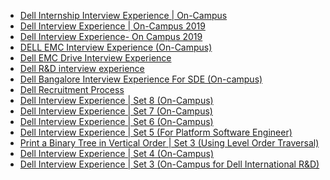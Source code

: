  - [Dell Internship Interview Experience | On-Campus](https://www.geeksforgeeks.org/dell-internship-interview-experience-on-campus/)
- [Dell Interview Experience | On-Campus 2019](https://www.geeksforgeeks.org/dell-interview-experience-on-campus-2019-2/)
- [Dell Interview Experience- On Campus
 2019](https://www.geeksforgeeks.org/dell-interview-experience-on-campus-2019/)
- [DELL EMC Interview Experience (On-Campus)](https://www.geeksforgeeks.org/dell-emc-interview-experience-on-campus/)
- [Dell EMC Drive Interview Experience](https://www.geeksforgeeks.org/dell-emc-drive-interview-experience/)
- [Dell R&D interview experience](https://www.geeksforgeeks.org/dell-rd-interview-experience/)
- [Dell Bangalore Interview Experience For SDE (On-campus)](https://www.geeksforgeeks.org/dell-bangalore-interview-experience-on-campus/)
- [Dell Recruitment Process](https://www.geeksforgeeks.org/dell-recruitment-process/)
- [Dell Interview Experience | Set 8 (On-Campus)](https://www.geeksforgeeks.org/dell-interview-experience-set-8-campus/)
- [Dell Interview Experience | Set 7 (On-Campus)](https://www.geeksforgeeks.org/dell-interview-experience-set-7-campus/)
- [Dell Interview Experience | Set 6 (On-Campus)](https://www.geeksforgeeks.org/dell-interview-experience-set-6-campus/)
- [Dell Interview Experience | Set 5 (For Platform Software Engineer)](https://www.geeksforgeeks.org/dell-interview-experience-set-5-platform-software-engineer/)
- [Print a Binary Tree in Vertical Order | Set 3 (Using Level Order Traversal)](https://www.geeksforgeeks.org/print-a-binary-tree-in-vertical-order-set-3-using-level-order-traversal/)
- [Dell Interview Experience | Set 4 (On-Campus)](https://www.geeksforgeeks.org/dell-interview-experience-set-4-on-campus/)
- [Dell Interview Experience | Set 3 (On-Campus for Dell International R&D)](https://www.geeksforgeeks.org/dell-interview-experience-set-3-on-campus-for-dell-international-rd/)